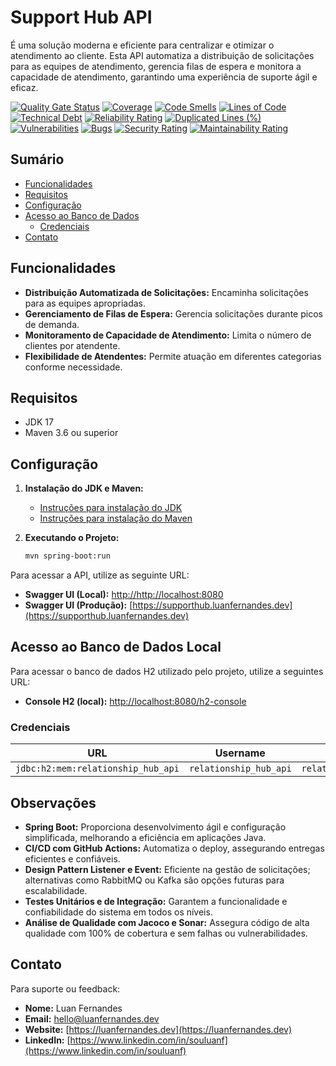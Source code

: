 # Support Hub API
É uma solução moderna e eficiente para centralizar e otimizar o atendimento ao cliente. Esta API automatiza a distribuição de solicitações para as equipes de atendimento, gerencia filas de espera e monitora a capacidade de atendimento, garantindo uma experiência de suporte ágil e eficaz.

[![Quality Gate Status](https://sonarcloud.io/api/project_badges/measure?project=souluanf_relationship-hub-api&metric=alert_status)](https://sonarcloud.io/summary/new_code?id=souluanf_relationship-hub-api)
[![Coverage](https://sonarcloud.io/api/project_badges/measure?project=souluanf_relationship-hub-api&metric=coverage)](https://sonarcloud.io/summary/new_code?id=souluanf_relationship-hub-api)
[![Code Smells](https://sonarcloud.io/api/project_badges/measure?project=souluanf_relationship-hub-api&metric=code_smells)](https://sonarcloud.io/summary/new_code?id=souluanf_relationship-hub-api)
[![Lines of Code](https://sonarcloud.io/api/project_badges/measure?project=souluanf_relationship-hub-api&metric=ncloc)](https://sonarcloud.io/summary/new_code?id=souluanf_relationship-hub-api)
[![Technical Debt](https://sonarcloud.io/api/project_badges/measure?project=souluanf_relationship-hub-api&metric=sqale_index)](https://sonarcloud.io/summary/new_code?id=souluanf_relationship-hub-api)
[![Reliability Rating](https://sonarcloud.io/api/project_badges/measure?project=souluanf_relationship-hub-api&metric=reliability_rating)](https://sonarcloud.io/summary/new_code?id=souluanf_relationship-hub-api)
[![Duplicated Lines (%)](https://sonarcloud.io/api/project_badges/measure?project=souluanf_relationship-hub-api&metric=duplicated_lines_density)](https://sonarcloud.io/summary/new_code?id=souluanf_relationship-hub-api)
[![Vulnerabilities](https://sonarcloud.io/api/project_badges/measure?project=souluanf_relationship-hub-api&metric=vulnerabilities)](https://sonarcloud.io/summary/new_code?id=souluanf_relationship-hub-api)
[![Bugs](https://sonarcloud.io/api/project_badges/measure?project=souluanf_relationship-hub-api&metric=bugs)](https://sonarcloud.io/summary/new_code?id=souluanf_relationship-hub-api)
[![Security Rating](https://sonarcloud.io/api/project_badges/measure?project=souluanf_relationship-hub-api&metric=security_rating)](https://sonarcloud.io/summary/new_code?id=souluanf_relationship-hub-api)
[![Maintainability Rating](https://sonarcloud.io/api/project_badges/measure?project=souluanf_relationship-hub-api&metric=sqale_rating)](https://sonarcloud.io/summary/new_code?id=souluanf_relationship-hub-api)


## Sumário

- [Funcionalidades](#funcionalidades)
- [Requisitos](#requisitos)
- [Configuração](#configuração)
- [Acesso ao Banco de Dados](#acesso-ao-banco-de-dados)
  - [Credenciais](#credenciais)
- [Contato](#contato)


## Funcionalidades

- **Distribuição Automatizada de Solicitações:** Encaminha solicitações para as equipes apropriadas.
- **Gerenciamento de Filas de Espera:** Gerencia solicitações durante picos de demanda.
- **Monitoramento de Capacidade de Atendimento:** Limita o número de clientes por atendente.
- **Flexibilidade de Atendentes:** Permite atuação em diferentes categorias conforme necessidade.

## Requisitos

- JDK 17
- Maven 3.6 ou superior


## Configuração

1. **Instalação do JDK e Maven:**
    - [Instruções para instalação do JDK](https://docs.oracle.com/en/java/javase/11/install/overview-jdk-installation.html)
    - [Instruções para instalação do Maven](https://maven.apache.org/install.html)

2. **Executando o Projeto:**
   ```bash
   mvn spring-boot:run

Para acessar a API, utilize as seguinte URL:

- **Swagger UI (Local):** [http://http://localhost:8080](http://http://localhost:8080)
- **Swagger UI (Produção):** [https://supporthub.luanfernandes.dev](https://supporthub.luanfernandes.dev)


## Acesso ao Banco de Dados Local

Para acessar o banco de dados H2 utilizado pelo projeto, utilize a seguintes URL:

- **Console H2 (local):** [http://localhost:8080/h2-console](http://localhost:8080/h2-console)



### Credenciais

|              **URL**               |      **Username**      |      **Password**      |
|:----------------------------------:|:----------------------:|:----------------------:|
| `jdbc:h2:mem:relationship_hub_api` | `relationship_hub_api` | `relationship_hub_api` |

## Observações
- **Spring Boot:** Proporciona desenvolvimento ágil e configuração simplificada, melhorando a eficiência em aplicações Java.
- **CI/CD com GitHub Actions:** Automatiza o deploy, assegurando entregas eficientes e confiáveis.
- **Design Pattern Listener e Event:** Eficiente na gestão de solicitações; alternativas como RabbitMQ ou Kafka são opções futuras para escalabilidade.
- **Testes Unitários e de Integração:** Garantem a funcionalidade e confiabilidade do sistema em todos os níveis.
- **Análise de Qualidade com Jacoco e Sonar:** Assegura código de alta qualidade com 100% de cobertura e sem falhas ou vulnerabilidades.

## Contato
Para suporte ou feedback:

- **Nome:** Luan Fernandes
- **Email:**  [hello@luanfernandes.dev](mailto:hello@luanfernandes.dev)
- **Website:** [https://luanfernandes.dev](https://luanfernandes.dev)
- **LinkedIn:** [https://www.linkedin.com/in/souluanf](https://www.linkedin.com/in/souluanf)
